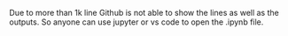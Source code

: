 Due to more than 1k line Github is not able to show the lines as well as the outputs.
So anyone can use jupyter or vs code to open the .ipynb file.
